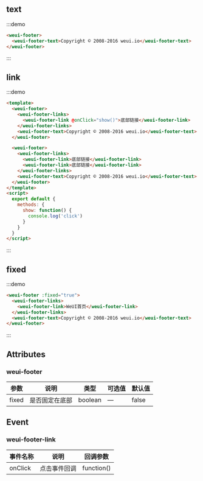 ## text

:::demo

```html
<weui-footer>
  <weui-footer-text>Copyright © 2008-2016 weui.io</weui-footer-text>
</weui-footer>
```

:::

## link

:::demo

```html
<template>
  <weui-footer>
    <weui-footer-links>
      <weui-footer-link @onClick="show()">底部链接</weui-footer-link>
    </weui-footer-links>
    <weui-footer-text>Copyright © 2008-2016 weui.io</weui-footer-text>
  </weui-footer>

  <weui-footer>
    <weui-footer-links>
      <weui-footer-link>底部链接</weui-footer-link>
      <weui-footer-link>底部链接</weui-footer-link>
    </weui-footer-links>
    <weui-footer-text>Copyright © 2008-2016 weui.io</weui-footer-text>
  </weui-footer>
</template>
<script>
  export default {
    methods: {
      show: function() {
        console.log('click')
      }
    }
  }
</script>
```

:::

## fixed

:::demo

```html
<weui-footer :fixed="true">
  <weui-footer-links>
    <weui-footer-link>WeUI首页</weui-footer-link>
  </weui-footer-links>
  <weui-footer-text>Copyright © 2008-2016 weui.io</weui-footer-text>
</weui-footer>
```

:::

## Attributes

### weui-footer

| 参数  | 说明           | 类型    | 可选值 | 默认值 |
| ----- | -------------- | ------- | ------ | ------ |
| fixed | 是否固定在底部 | boolean | —      | false  |

## Event

### weui-footer-link

| 事件名称 | 说明         | 回调参数   |
| -------- | ------------ | ---------- |
| onClick    | 点击事件回调 | function() |